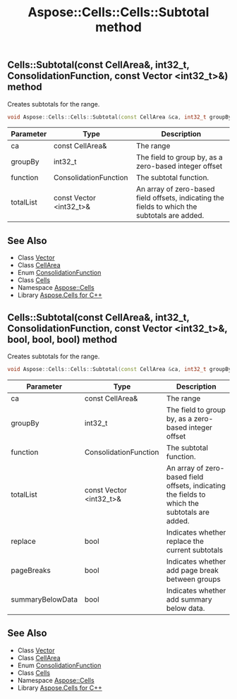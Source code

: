 ﻿---
title: Aspose::Cells::Cells::Subtotal method
linktitle: Subtotal
second_title: Aspose.Cells for C++ API Reference
description: 'Aspose::Cells::Cells::Subtotal method. Creates subtotals for the range in C++.'
type: docs
weight: 13400
url: /cpp/aspose.cells/cells/subtotal/
---
## Cells::Subtotal(const CellArea\&, int32_t, ConsolidationFunction, const Vector \<int32_t\>\&) method


Creates subtotals for the range.

```cpp
void Aspose::Cells::Cells::Subtotal(const CellArea &ca, int32_t groupBy, ConsolidationFunction function, const Vector<int32_t> &totalList)
```


| Parameter | Type | Description |
| --- | --- | --- |
| ca | const CellArea\& | The range |
| groupBy | int32_t | The field to group by, as a zero-based integer offset |
| function | ConsolidationFunction | The subtotal function. |
| totalList | const Vector \<int32_t\>\& | An array of zero-based field offsets, indicating the fields to which the subtotals are added. |

## See Also

* Class [Vector](../../vector/)
* Class [CellArea](../../cellarea/)
* Enum [ConsolidationFunction](../../consolidationfunction/)
* Class [Cells](../)
* Namespace [Aspose::Cells](../../)
* Library [Aspose.Cells for C++](../../../)
## Cells::Subtotal(const CellArea\&, int32_t, ConsolidationFunction, const Vector \<int32_t\>\&, bool, bool, bool) method


Creates subtotals for the range.

```cpp
void Aspose::Cells::Cells::Subtotal(const CellArea &ca, int32_t groupBy, ConsolidationFunction function, const Vector<int32_t> &totalList, bool replace, bool pageBreaks, bool summaryBelowData)
```


| Parameter | Type | Description |
| --- | --- | --- |
| ca | const CellArea\& | The range |
| groupBy | int32_t | The field to group by, as a zero-based integer offset |
| function | ConsolidationFunction | The subtotal function. |
| totalList | const Vector \<int32_t\>\& | An array of zero-based field offsets, indicating the fields to which the subtotals are added. |
| replace | bool | Indicates whether replace the current subtotals |
| pageBreaks | bool | Indicates whether add page break between groups |
| summaryBelowData | bool | Indicates whether add summary below data. |

## See Also

* Class [Vector](../../vector/)
* Class [CellArea](../../cellarea/)
* Enum [ConsolidationFunction](../../consolidationfunction/)
* Class [Cells](../)
* Namespace [Aspose::Cells](../../)
* Library [Aspose.Cells for C++](../../../)
